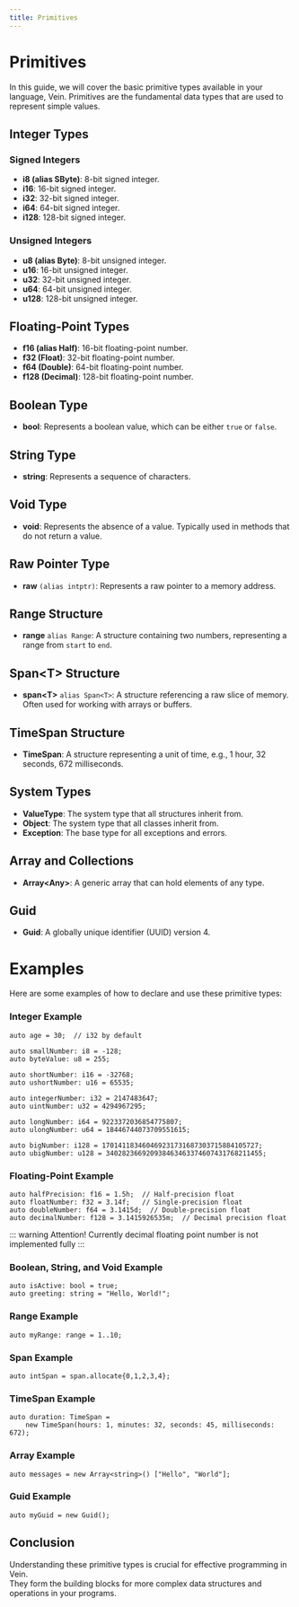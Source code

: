 ```yaml
---
title: Primitives
---
```


# Primitives

In this guide, we will cover the basic primitive types available in your language, Vein. Primitives are the fundamental data types that are used to represent simple values.

## Integer Types

### Signed Integers

- **i8 (alias SByte)**: 8-bit signed integer.
- **i16**: 16-bit signed integer.
- **i32**: 32-bit signed integer.
- **i64**: 64-bit signed integer.
- **i128**: 128-bit signed integer.

### Unsigned Integers

- **u8 (alias Byte)**: 8-bit unsigned integer.
- **u16**: 16-bit unsigned integer.
- **u32**: 32-bit unsigned integer.
- **u64**: 64-bit unsigned integer.
- **u128**: 128-bit unsigned integer.

## Floating-Point Types

- **f16 (alias Half)**: 16-bit floating-point number.
- **f32 (Float)**: 32-bit floating-point number.
- **f64 (Double)**: 64-bit floating-point number.
- **f128 (Decimal)**: 128-bit floating-point number.

## Boolean Type

- **bool**: Represents a boolean value, which can be either `true` or `false`.

## String Type

- **string**: Represents a sequence of characters.

## Void Type

- **void**: Represents the absence of a value. Typically used in methods that do not return a value.

## Raw Pointer Type

- **raw** `(alias intptr)`: Represents a raw pointer to a memory address.

## Range Structure

- **range** `alias Range`: A structure containing two numbers, representing a range from `start` to `end`.

## Span\<T\> Structure

- **span\<T\>** `alias Span<T>`: A structure referencing a raw slice of memory. Often used for working with arrays or buffers.

## TimeSpan Structure

- **TimeSpan**: A structure representing a unit of time, e.g., 1 hour, 32 seconds, 672 milliseconds.

## System Types

- **ValueType**: The system type that all structures inherit from.
- **Object**: The system type that all classes inherit from.
- **Exception**: The base type for all exceptions and errors.

## Array and Collections

- **Array\<Any\>**: A generic array that can hold elements of any type.

## Guid

- **Guid**: A globally unique identifier (UUID) version 4.

# Examples

Here are some examples of how to declare and use these primitive types:

### Integer Example

```vein
auto age = 30;  // i32 by default

auto smallNumber: i8 = -128;
auto byteValue: u8 = 255;

auto shortNumber: i16 = -32768;
auto ushortNumber: u16 = 65535;

auto integerNumber: i32 = 2147483647;
auto uintNumber: u32 = 4294967295;

auto longNumber: i64 = 9223372036854775807;
auto ulongNumber: u64 = 18446744073709551615;

auto bigNumber: i128 = 170141183460469231731687303715884105727;
auto ubigNumber: u128 = 340282366920938463463374607431768211455;
```

### Floating-Point Example

```vein
auto halfPrecision: f16 = 1.5h;  // Half-precision float
auto floatNumber: f32 = 3.14f;   // Single-precision float
auto doubleNumber: f64 = 3.1415d;  // Double-precision float
auto decimalNumber: f128 = 3.1415926535m;  // Decimal precision float
```


::: warning Attention! 
Currently decimal floating point number is not implemented fully
:::


### Boolean, String, and Void Example

```vein
auto isActive: bool = true;
auto greeting: string = "Hello, World!";
```

### Range Example <Badge type="warning" text="experimental" /> <Badge type="danger" text="not fully implemented at the moment" /> 

```vein
auto myRange: range = 1..10;
```

### Span Example  <Badge type="warning" text="experimental" /> <Badge type="danger" text="not fully implemented at the moment" /> 

```vein
auto intSpan = span.allocate{0,1,2,3,4};
```

### TimeSpan Example

```vein
auto duration: TimeSpan = 
    new TimeSpan(hours: 1, minutes: 32, seconds: 45, milliseconds: 672);
```

### Array Example <Badge type="warning" text="experimental" />

```vein
auto messages = new Array<string>() ["Hello", "World"];
```

### Guid Example

```vein
auto myGuid = new Guid();
```

## Conclusion

Understanding these primitive types is crucial for effective programming in Vein.   
They form the building blocks for more complex data structures and operations in your programs. 